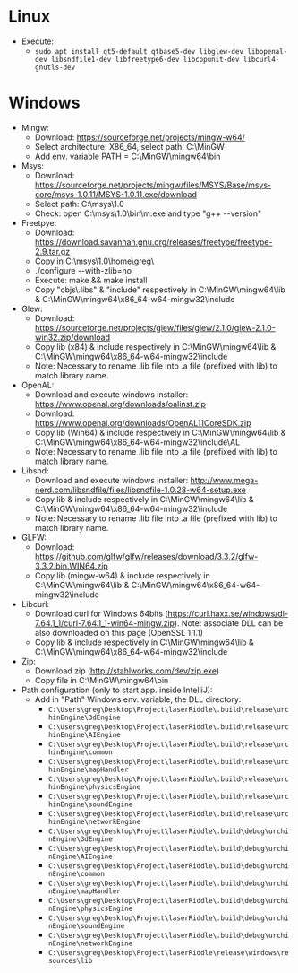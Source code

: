 # Linux
* Execute:
  * `sudo apt install qt5-default qtbase5-dev libglew-dev libopenal-dev libsndfile1-dev libfreetype6-dev libcppunit-dev libcurl4-gnutls-dev`

# Windows
* Mingw:
  * Download: https://sourceforge.net/projects/mingw-w64/
  * Select architecture: X86_64, select path: C:\MinGW
  * Add env. variable PATH = C:\MinGW\mingw64\bin
* Msys:
  * Download: https://sourceforge.net/projects/mingw/files/MSYS/Base/msys-core/msys-1.0.11/MSYS-1.0.11.exe/download
  * Select path: C:\msys\1.0
  * Check: open C:\msys\1.0\bin\m.exe and type "g++ --version"
* Freetpye:
  * Download: https://download.savannah.gnu.org/releases/freetype/freetype-2.9.tar.gz
  * Copy in C:\msys\1.0\home\greg\
  * ./configure --with-zlib=no
  * Execute: make && make install
  * Copy "objs\\\.libs" & "include" respectively in C:\MinGW\mingw64\lib & C:\MinGW\mingw64\x86_64-w64-mingw32\include
* Glew: 
  * Download: https://sourceforge.net/projects/glew/files/glew/2.1.0/glew-2.1.0-win32.zip/download
  * Copy lib (x84) & include respectively in C:\MinGW\mingw64\lib & C:\MinGW\mingw64\x86_64-w64-mingw32\include
  * Note: Necessary to rename .lib file into .a file (prefixed with lib) to match library name.
* OpenAL:
  * Download and execute windows installer: https://www.openal.org/downloads/oalinst.zip 
  * Download: https://www.openal.org/downloads/OpenAL11CoreSDK.zip
  * Copy lib (Win64) & include respectively in C:\MinGW\mingw64\lib & C:\MinGW\mingw64\x86_64-w64-mingw32\include\AL
  * Note: Necessary to rename .lib file into .a file (prefixed with lib) to match library name.
* Libsnd:
  * Download and execute windows installer: http://www.mega-nerd.com/libsndfile/files/libsndfile-1.0.28-w64-setup.exe
  * Copy lib & include respectively in C:\MinGW\mingw64\lib & C:\MinGW\mingw64\x86_64-w64-mingw32\include
  * Note: Necessary to rename .lib file into .a file (prefixed with lib) to match library name.
* GLFW:
  * Download: https://github.com/glfw/glfw/releases/download/3.3.2/glfw-3.3.2.bin.WIN64.zip
  * Copy lib (mingw-w64) & include respectively in C:\MinGW\mingw64\lib & C:\MinGW\mingw64\x86_64-w64-mingw32\include
* Libcurl:
  * Download curl for Windows 64bits (https://curl.haxx.se/windows/dl-7.64.1_1/curl-7.64.1_1-win64-mingw.zip). Note: associate DLL can be also downloaded on this page (OpenSSL 1.1.1)
  * Copy lib & include respectively in C:\MinGW\mingw64\lib & C:\MinGW\mingw64\x86_64-w64-mingw32\include
* Zip:
  * Download zip (http://stahlworks.com/dev/zip.exe)
  * Copy file in C:\MinGW\mingw64\bin
* Path configuration (only to start app. inside IntelliJ):
  * Add in "Path" Windows env. variable, the DLL directory:
    * `C:\Users\greg\Desktop\Project\laserRiddle\.build\release\urchinEngine\3dEngine`
    * `C:\Users\greg\Desktop\Project\laserRiddle\.build\release\urchinEngine\AIEngine`
    * `C:\Users\greg\Desktop\Project\laserRiddle\.build\release\urchinEngine\common`
    * `C:\Users\greg\Desktop\Project\laserRiddle\.build\release\urchinEngine\mapHandler`
    * `C:\Users\greg\Desktop\Project\laserRiddle\.build\release\urchinEngine\physicsEngine`
    * `C:\Users\greg\Desktop\Project\laserRiddle\.build\release\urchinEngine\soundEngine`
    * `C:\Users\greg\Desktop\Project\laserRiddle\.build\release\urchinEngine\networkEngine`
    * `C:\Users\greg\Desktop\Project\laserRiddle\.build\debug\urchinEngine\3dEngine`
    * `C:\Users\greg\Desktop\Project\laserRiddle\.build\debug\urchinEngine\AIEngine`
    * `C:\Users\greg\Desktop\Project\laserRiddle\.build\debug\urchinEngine\common`
    * `C:\Users\greg\Desktop\Project\laserRiddle\.build\debug\urchinEngine\mapHandler`
    * `C:\Users\greg\Desktop\Project\laserRiddle\.build\debug\urchinEngine\physicsEngine`
    * `C:\Users\greg\Desktop\Project\laserRiddle\.build\debug\urchinEngine\soundEngine`
    * `C:\Users\greg\Desktop\Project\laserRiddle\.build\debug\urchinEngine\networkEngine`
    * `C:\Users\greg\Desktop\Project\laserRiddle\release\windows\resources\lib`
